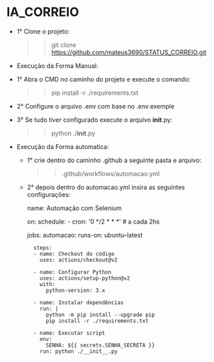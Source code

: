 # IA_CORREIO

 - 1° Clone o projeto:
   >> git clone https://github.com/mateus3690/STATUS_CORREIO.git
   
* Execução da Forma Manual:
  
 - 1° Abra o CMD no caminho do projeto e execute o comando:
   >> pip install -r ./requirements.txt
 
 - 2° Configure o arquivo .env com base no .env.exemple

 - 3° Se tudo tiver configurado execute o arquivo __init__.py:
   >> python ./__init__.py

* Execução da Forma automatica:

  - 1° crie dentro do caminho .github a seguinte pasta e arquivo:
    >> .github/workflows/automacao.yml

  - 2° depois dentro do automacao.yml insira as seguintes configurações:
   
  
      name: Automação com Selenium
      
      on:
        schedule:
          - cron: '0 */2 * * *'  # a cada 2hs

      jobs:
        automacao:
          runs-on: ubuntu-latest
  
          steps:
          - name: Checkout do código
            uses: actions/checkout@v2
      
          - name: Configurar Python
            uses: actions/setup-python@v2
            with:
              python-version: 3.x
      
          - name: Instalar dependências
            run: |
              python -m pip install --upgrade pip
              pip install -r ./requirements.txt
      
          - name: Executar script
            env:
              SENHA: ${{ secrets.SENHA_SECRETA }}
            run: python ./__init__.py

